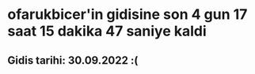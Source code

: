 # ofarukbicer'in gidisine son 4 gun 17 saat 15 dakika 47 saniye kaldi

## Gidis tarihi: 30.09.2022 :(